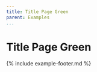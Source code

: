 ```yaml
---
title: Title Page Green
parent: Examples
...
```


# Title Page Green

{% include example-footer.md %}
